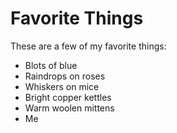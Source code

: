 # Favorite Things

These are a few of my favorite things:

- Blots of blue
- Raindrops on roses
- Whiskers on mice
- Bright copper kettles
- Warm woolen mittens
- Me
